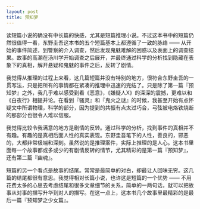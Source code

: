 ```yaml
---
layout: post
title: 预知梦
---
```


读短篇小说的确没有中长篇的快感，尤其是短篇推理小说。不过这本书中的短篇仍然很值得一看，东野圭吾这本书的五个短篇基本上都遵循了一致的脉络 —— 从开始的事件简述，到警察的介入调查，然后发现鬼魅难解的困惑以及表面上的调查结果。故事的高潮在汤川学开始调查之后展开，并最终通过科学的分析找到隐藏在表象下的真相，解开悬疑和鬼魅的事件之后，反转了剧情。

我觉得从推理的过程上来看，这几篇短篇并没有特别的地方，很符合东野圭吾的一贯写法，只是把所有的事情都在紧凑的推理中迅速的完结了。只是除了第一篇『预知梦』之外，我几乎难以感受到看《恶意》，《嫌疑人X》的深深的震撼，更难以和《白夜行》相提并论。在看到『骚灵』和『鬼火之谜』的时候，我甚至开始有点怀疑文中所谓物理，科学的部分，因为提到的共振有点太过巧合，弓弦被电烙铁烧断的那部分也很令人难以信服。

我觉得比较令我满意的地方是剧情的反转。通过科学的分析，找到事件的真相并不有趣。有趣的是真相后面人性的真实表现。东野圭吾笔下的人性，善良的，邪恶的，大都非常极端和深刻。虽然说的是推理案件，实际上推理的是人心。这本书里面每一个故事都或多或少的有剧情反转的情节，尤其精彩的是第一篇『预知梦』，还有第二篇『幽魂』。

短篇的另一个看点是故事的结尾。常常是最简单的对白，却最让人回味无穷。这几篇的结尾都很有意思。我觉得相对长篇小说，也许这是短篇的一个优势 —— 不用花费太多的心思去考虑结尾和很多文章细节的关系，简单的一两句话，就可以把故事从对事的描写升华到对人的描写。在这一点上，这本书几个故事里最精彩的是最后一篇『预知梦之少女篇』。

